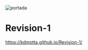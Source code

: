 ![portada](https://user-images.githubusercontent.com/79612599/127575837-563e2dec-8299-4400-9105-1b5c79c39389.png)













# Revision-1
https://kdmotta.github.io/Revision-1/
